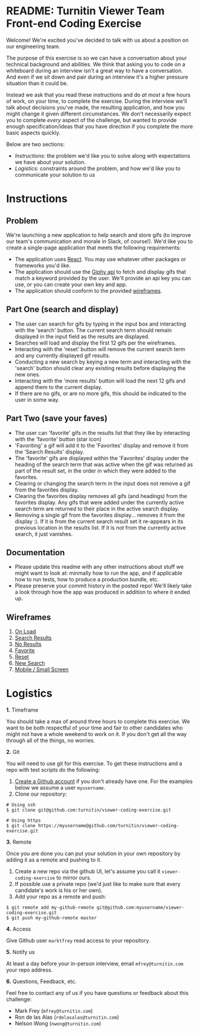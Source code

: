 # README: Turnitin Viewer Team Front-end Coding Exercise

Welcome! We're excited you've decided to talk with us about a position on our
engineering team.

The purpose of this exercise is so we can have a conversation about your
technical background and abilities. We think that asking you to code on a
whiteboard during an interview isn't a great way to have a conversation. And
even if we sit down and pair during an interview it's a higher pressure
situation than it could be.

Instead we ask that you read these instructions and do *at most* a few hours of
work, on your time, to complete the exercise. During the interview we'll talk
about decisions you've made, the resulting application, and how you might
change it given different circumstances.  We don't necessarily expect you to complete
_every_ aspect of the challenge, but wanted to provide enough specification/ideas
that you have direction if you complete the more basic aspects quickly.

Below are two sections:

* *Instructions*: the problem we'd like you to solve along with expectations we
  have about your solution.
* *Logistics*: constraints around the problem, and how we'd like you to
  communicate your solution to us

# Instructions

## Problem

We're launching a new application to help search and store gifs (to improve our team's
communication and morale in Slack, of course!).  We'd like you to create a single-page
application that meets the following requirements:

-  The application uses [React](https://reactjs.org/).  You may use whatever other packages or frameworks you'd like.
-  The application should use the [Giphy api](https://developers.giphy.com/docs/api/) to fetch and display gifs that match a keyword provided by the user.
   We'll provide an api key you can use, or you can create your own key and app.
-  The application should conform to the provided [wireframes](#wireframes).

## Part One (search and display)
-  The user can search for gifs by typing in the input box and interacting with the 'search' button.  The current search term should remain displayed in the input field as the results are displayed.
-  Searches will load and display the first 12 gifs per the wireframes.
-  Interacting with the 'reset' button will remove the current search term and any currently displayed gif results.
-  Conducting a new search by keying a new term and interacting with the 'search' button should clear any existing results before displaying the new ones.
-  Interacting with the 'more results' button will load the next 12 gifs and append them to the current display.
-  If there are no gifs, or are no more gifs, this should be indicated to the user in some way.

## Part Two (save your faves)
-  The user can 'favorite' gifs in the results list that they like by interacting with the 'favorite' button (star icon)
-  'Favoriting' a gif will add it to the 'Favorites' display and remove it from the 'Search Results' display.
-  The 'favorite' gifs are displayed within the 'Favorites' display under the heading of the search term that was active when the gif was returned as part of the result set, in the order in which they were added to the favorites.
-  Clearing or changing the search term in the input does not remove a gif from the favorites display.
-  Clearing the favorites display removes all gifs (and headings) from the favorites display.  Any gifs that were added under the currently active search term are returned to their place in the active search display.
-  Removing a single gif from the favorites display... removes it from the display :).  If it is from the current search result set it re-appears in its previous location in the results list.  If it is not from the currently active search, it just vanishes.

## Documentation

-  Please update this readme with any other instructions about stuff we might want to look at: minmally how to run the app, and if applicable how to run tests, how to produce a production bundle, etc.
-  Please preserve your commit history in the posted repo!  We'll likely take a look through how the app was produced in addition to where it ended up.

## Wireframes

1.  [On Load](wireframes/GiphySearch_Mock1_OnLoad.png)
2.  [Search Results](wireframes/GiphySearch_Mock2_SearchResults.png)
3.  [No Results](wireframes/GiphySearch_Mock3_NoResults.png)
4.  [Favorite](wireframes/GiphySearch_Mock4_Favorite.png)
5.  [Reset](wireframes/GiphySearch_Mock5_Reset.png)
6.  [New Search](wireframes/GiphySearch_Mock6_NewSearch.png)
7.  [Mobile / Small Screen](wireframes/GiphySearch_Mock7_Mobile.png)

# Logistics

__1.__ Timeframe

You should take a max of around three hours to complete this exercise. We want to be
both respectful of your time and fair to other candidates who might not have
a whole weekend to work on it.  If you don't get all the way through all of
the things, no worries.

__2.__ Git

You will need to use git for this exercise. To get these instructions and a
repo with test scripts do the following:

1. [Create a Github account](https://github.com/join) if you don't already have
   one. For the examples below we assume a user `myusername`.
2. Clone our repository:

```
# Using ssh
$ git clone git@github.com:turnitin/viewer-coding-exercise.git

# Using https
$ git clone https://myusername@github.com/turnitin/viewer-coding-exercise.git
```

__3.__ Remote

Once you are done you can put your solution in your own repository by adding it
as a remote and pushing to it.

1. Create a new repo via the github UI, let's assume you call it
   `viewer-coding-exercise` to mirror ours.
2. If possible use a private repo (we'd just like to make sure that every candidate's work is
   his or her own).
3. Add your repo as a remote and push:

```
$ git remote add my-github-remote git@github.com:myusername/viewer-coding-exercise.git
$ git push my-github-remote master
```

__4.__ Access

Give Github user `marktfrey` read access to your repository.

__5.__ Notify us

At least a day before your in-person interview, email `mfrey@turnitin.com`
your repo address.

__6.__ Questions, Feedback, etc.

Feel free to contact any of us if you have questions or feedback about this challenge:
-  Mark Frey (`mfrey@turnitin.com`)
-  Ron de las Alas (`rdelasalas@turnitin.com`)
-  Nelson Wong (`nwong@turnitin.com`)


